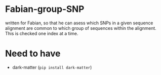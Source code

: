 # Fabian-group-SNP

written for Fabian, so that he can asess which SNPs in a given sequence alignment are common to which group of sequences within the alignment. This is checked one index at a time.

# Need to have
- dark-matter (`pip install dark-matter`)
